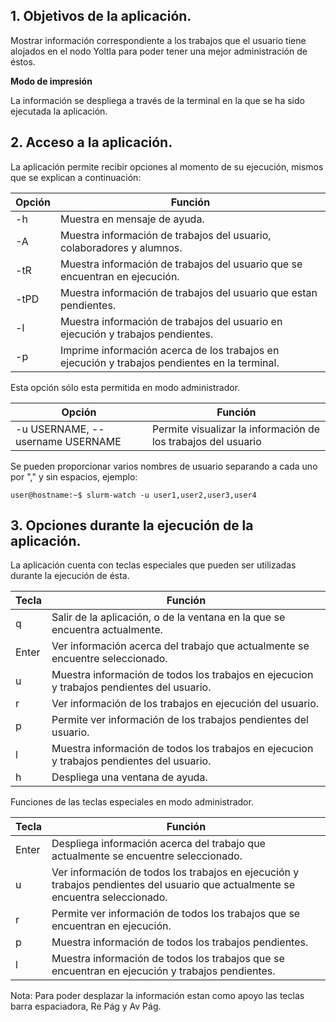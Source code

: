 
## 1. Objetivos de la aplicación.

Mostrar información correspondiente a los trabajos que el usuario tiene alojados en el nodo Yoltla para poder tener una mejor administración de éstos. 

**Modo de impresión**

La información se despliega a través de la terminal en la que se ha sido ejecutada la aplicación.


## 2. Acceso a la aplicación.

La aplicación permite recibir opciones al momento de su ejecución, mismos que se explican a continuación:

|Opción | Función | 
| ------ | ------ |
| -h | Muestra en mensaje de ayuda. |
| -A | Muestra información de trabajos del usuario, colaboradores y alumnos. |
|-tR | Muestra información de trabajos del usuario que se encuentran en ejecución. |
|-tPD | Muestra información de trabajos del usuario que estan pendientes. |
|-l | Muestra información de trabajos del usuario en ejecución y trabajos pendientes. |
|-p | Imprime información acerca de los trabajos en ejecución y trabajos pendientes en la terminal. |

Esta opción sólo esta permitida en modo administrador. 

| Opción | Función |
| ------ | ------ |
| -u USERNAME, --username USERNAME | Permite visualizar la información de los trabajos del usuario <USERNAME> |

Se pueden proporcionar varios nombres de usuario separando a cada uno por "," y sin espacios, ejemplo:

`
user@hostname:~$ slurm-watch -u user1,user2,user3,user4
`

## 3. Opciones durante la ejecución de la aplicación.

La aplicación cuenta con teclas especiales que pueden ser utilizadas durante la ejecución de ésta.  

| Tecla | Función | 
| ------ | ------ |
| q | Salir de la aplicación, o de la ventana en la que se encuentra actualmente. |
| Enter | Ver información acerca del trabajo que actualmente se encuentre seleccionado.|
| u | Muestra información de todos los trabajos en ejecucion y trabajos pendientes del usuario. |
| r | Ver información de los trabajos en ejecución del usuario.|
| p | Permite ver información de los trabajos pendientes del usuario. |
| l | Muestra información de todos los trabajos en ejecucion y trabajos pendientes del usuario. | 
| h	| Despliega una ventana de ayuda. |


Funciones de las teclas especiales en modo administrador.

| Tecla | Función |
| ------- | ------- |
| Enter | Despliega información acerca del trabajo que actualmente se encuentre seleccionado.|
| u | Ver información de todos los trabajos en ejecución y trabajos pendientes del usuario que actualmente se encuentra seleccionado. |
| r | Permite ver información de todos los trabajos que se encuentran en ejecución. |
| p | Muestra información de todos los trabajos pendientes. |
| l | Muestra información de todos los trabajos que se encuentran en ejecución y trabajos pendientes. |

Nota:
Para poder desplazar la información estan como apoyo las teclas barra espaciadora, Re Pág y Av Pág.

